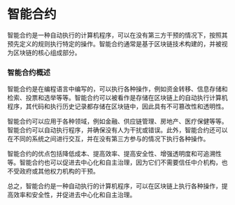 # 智能合约

智能合约是一种自动执行的计算机程序，可以在没有第三方干预的情况下，按照其预先定义的规则执行特定的操作。智能合约通常是基于区块链技术构建的，并被视为区块链的核心组成部分。

### &#x20;智能合约概述

智能合约是在编程语言中编写的，可以执行各种操作，例如资金转移、信息存储和检索、投票和选举等等。智能合约可以被看作是存储在区块链上的自动执行计算机程序，其代码和执行历史记录都存储在区块链中，因此具有不可篡改性和透明性。

智能合约可以应用于各种领域，例如金融、供应链管理、房地产、医疗保健等等。智能合约可以自动执行程序，并确保没有人为干扰或错误。此外，智能合约还可以在不同的系统之间进行交互，并在没有第三方参与的情况下执行各种操作。

智能合约的优点包括降低成本、提高效率、提高安全性、增强透明度和可追溯性等。智能合约也可以促进去中心化和自主治理，因为它们不需要信任中介机构，也不受政府或其他权力机构的干预。

总之，智能合约是一种自动执行的计算机程序，可以在区块链上执行各种操作，提高效率和安全性，并促进去中心化和自主治理。

